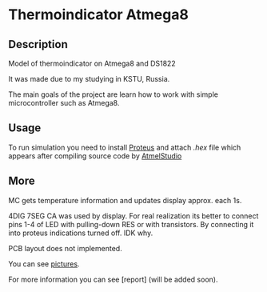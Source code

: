 # Thermoindicator Atmega8
## Description
Model of thermoindicator on Atmega8 and DS1822

It was made due to my studying in KSTU, Russia. 

The main goals of the project are learn how to work with simple microcontroller such as Atmega8.

## Usage

To run simulation you need to install [Proteus](https://www.labcenter.com/downloads/ "Official Proteus trial version") 
and attach _.hex_ file which appears after compiling source code by [AtmelStudio](https://www.microchip.com/mplab/avr-support/atmel-studio-7 "Official Atmel Studio free version")

## More

MC gets temperature information and updates display approx. each 1s.

4DIG 7SEG CA was used by display. For real realization its better to connect pins 1-4 of LED with pulling-down RES or with transistors.
By connecting it into proteus indications turned off. IDK why.

PCB layout does not implemented.

You can see [pictures](./Pictures).

For more information you can see [report] (will be added soon).
